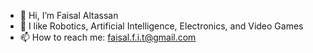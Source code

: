- 👋 Hi, I’m Faisal Altassan
- 👀 I like Robotics, Artificial Intelligence, Electronics, and Video Games
- 📫 How to reach me: faisal.f.i.t@gmail.com

<!---
f-tassan/f-tassan is a ✨ special ✨ repository because its `README.md` (this file) appears on your GitHub profile.
You can click the Preview link to take a look at your changes.
--->
